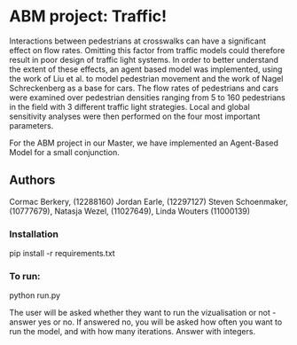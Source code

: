 # ABM project: Traffic!
Interactions between pedestrians at crosswalks can have a significant effect on flow rates. Omitting this factor from traffic models could therefore result in poor design of traffic light systems. In order to better understand the extent of these effects, an agent based model was implemented, using the work of Liu et al. to model  pedestrian movement and the work of Nagel Schreckenberg as a base for cars. The flow rates of pedestrians and cars were examined over pedestrian densities ranging from 5 to 160 pedestrians in the field with 3 different traffic light strategies. Local and global sensitivity analyses were then performed on the four most important parameters. 

For the ABM project in our Master, we have implemented an Agent-Based Model for a small conjunction.

## Authors
Cormac Berkery, (12288160)
Jordan Earle, (12297127)
Steven Schoenmaker, (10777679),
Natasja Wezel, (11027649),
Linda Wouters (11000139)

### Installation
pip install -r requirements.txt

### To run:
python run.py

The user will be asked whether they want to run the vizualisation or not - answer yes or no.
If answered no, you will be asked how often you want to run the model, and with how many iterations. Answer with integers.
